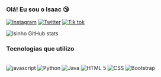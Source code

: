 

### Olá! Eu sou o Isaac 😘

[![Instagram](https://img.shields.io/badge/Instagram-E4405F?style=for-the-badge&logo=instagram&logoColor=white)](https://instagram.com/im_notisaac?igshid=MzRlODBiNWFlZA==)
[![Twitter](https://img.shields.io/badge/Twitter-1DA1F2?style=for-the-badge&logo=twitter&logoColor=white)]( https://x.com/imnot__isaac?t=mWhlscqJjltgFAICH72JhQ&s=08)
[![Tik tok ](https://img.shields.io/badge/TikTok-000000?style=for-the-badge&logo=tiktok&logoColor=white)](https://www.tiktok.com/@not_im_isaac?_t=8ffV3PrnAGL&_r=1)

![Isinho GitHub stats](https://github-readme-stats.vercel.app/api?username=isinho01&show_icons=true&theme=radical)


### Tecnologias que utilizo 

<div style= "display: inline_block"> <br/>
<img aling="center" alt="javascript" src="https://img.shields.io/badge/JavaScript-323330?style=for-the-badge&logo=javascript&logoColor=F7DF1E">
<img aling="center" alt="Python" src="https://img.shields.io/badge/Python-14354C?style=for-the-badge&logo=python&logoColor=white">
<img aling="center" alt="Java" src="https://img.shields.io/badge/Java-ED8B00?style=for-the-badge&logo=openjdk&logoColor=white">
<img aling="center" alt="HTML 5" src="https://img.shields.io/badge/HTML5-E34F26.svg?style=for-the-badge&logo=HTML5&logoColor=white">
<img aling="center" alt="CSS" src="https://img.shields.io/badge/CSS3-1572B6.svg?style=for-the-badge&logo=CSS3&logoColor=white">
<img aling="center" alt="Bootstrap" src="https://img.shields.io/badge/Bootstrap-7952B3.svg?style=for-the-badge&logo=Bootstrap&logoColor=white">

</div>

